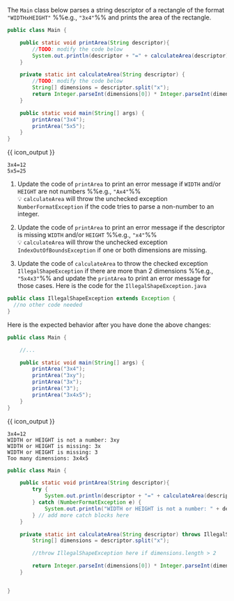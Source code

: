 <panel header="{{ icon_Q }} parse rectangle descriptor">
<question>

The `Main` class below parses a string descriptor of a rectangle of the format `"WIDTHxHEIGHT"` %%e.g., `"3x4"`%% and prints the area of the rectangle.

```java
public class Main {

    public static void printArea(String descriptor){
        //TODO: modify the code below
        System.out.println(descriptor + "=" + calculateArea(descriptor));
    }

    private static int calculateArea(String descriptor) {
        //TODO: modify the code below
        String[] dimensions = descriptor.split("x");
        return Integer.parseInt(dimensions[0]) * Integer.parseInt(dimensions[1]);
    }

    public static void main(String[] args) {
        printArea("3x4");
        printArea("5x5");
    }
}
```
{{ icon_output }}
```
3x4=12
5x5=25
```
1. Update the code of `printArea` to print an error message if `WIDTH` and/or `HEIGHT` are not numbers %%e.g., `"Ax4"`%%<br>
  :bulb: `calculateArea` will throw the unchecked exception `NumberFormatException` if the code tries to parse a non-number to an integer.

1. Update the code of `printArea` to print an error message if the descriptor is missing `WIDTH` and/or `HEIGHT` %%e.g., `"x4"`%%<br>
  :bulb: `calculateArea` will throw the unchecked exception `IndexOutOfBoundsException` if one or both dimensions are missing.

1. Update the code of `calculateArea` to throw the checked exception `IllegalShapeException` if there are more than 2 dimensions %%e.g., `"5x4x3"`%% and update the `printArea` to print an error message for those cases. Here is the code for the `IllegalShapeException.java`

<div class="indented-level2">

```java
public class IllegalShapeException extends Exception {
  //no other code needed
}
```
</div>

Here is the expected behavior after you have done the above changes:

```java
public class Main {

    //...

    public static void main(String[] args) {
        printArea("3x4");
        printArea("3xy");
        printArea("3x");
        printArea("3");
        printArea("3x4x5");
    }
}
```
{{ icon_output }}
```
3x4=12
WIDTH or HEIGHT is not a number: 3xy
WIDTH or HEIGHT is missing: 3x
WIDTH or HEIGHT is missing: 3
Too many dimensions: 3x4x5
```

<panel type="seamless" header="Partial solution">

```java
public class Main {

    public static void printArea(String descriptor){
        try {
            System.out.println(descriptor + "=" + calculateArea(descriptor));
        } catch (NumberFormatException e) {
            System.out.println("WIDTH or HEIGHT is not a number: " + descriptor);
        } // add more catch blocks here
    }

    private static int calculateArea(String descriptor) throws IllegalShapeException {
        String[] dimensions = descriptor.split("x");

        //throw IllegalShapeException here if dimensions.length > 2

        return Integer.parseInt(dimensions[0]) * Integer.parseInt(dimensions[1]);
    }


}
```
</panel>

</question>
</panel>
